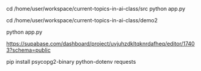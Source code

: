 
cd /home/user/workspace/current-topics-in-ai-class/src
python app.py


cd /home/user/workspace/current-topics-in-ai-class/demo2

python app.py









































https://supabase.com/dashboard/project/uvjuhzdkltqknrdafheq/editor/17403?schema=public


pip install psycopg2-binary python-dotenv requests
